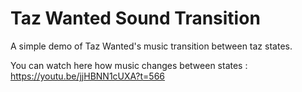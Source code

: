 # Taz Wanted Sound Transition
A simple demo of Taz Wanted's music transition between taz states.

You can watch here how music changes between states : https://youtu.be/jjHBNN1cUXA?t=566